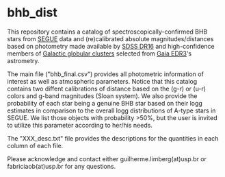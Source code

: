 # bhb_dist

This repository contains a catalog of spectroscopically-confirmed BHB stars from [SEGUE](https://www.sdss.org/dr12/algorithms/segue_target_selection/) data and (re)calibrated absolute magnitudes/distances based on photometry made available by [SDSS DR16](https://www.sdss.org/dr16/) and high-confidence members of [Galactic globular clusters](https://ui.adsabs.harvard.edu/abs/2021MNRAS.505.5978V/abstract) selected from [Gaia EDR3](https://www.cosmos.esa.int/web/gaia/early-data-release-3)'s astrometry.   

The main file ("bhb_final.csv") provides all photometric information of interest as well as atmospheric parameters. Notice that this catalog contains two diffent calibrations of distance based on the (g-r) or (u-r) colors and g-band magnitudes (Sloan system). We also provide the probability of each star being a genuine BHB star based on their logg estimates in comparison to the overall logg distributions of A-type stars in SEGUE. We list those objects with probability >50%, but the user is invited to utilize this parameter according to her/his needs. 

The "XXX_desc.txt" file provides the descriptions for the quantities in each column of each file.  

Please acknowledge and contact either guilherme.limberg(at)usp.br or fabriciaob(at)usp.br for any questions.
